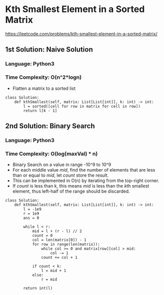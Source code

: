 # Kth Smallest Element in a Sorted Matrix
https://leetcode.com/problems/kth-smallest-element-in-a-sorted-matrix/

## 1st Solution: Naive Solution
### Language: Python3
### Time Complexity: O(n^2\*logn)

*   Flatten a matrix to a sorted list

```
class Solution:
    def kthSmallest(self, matrix: List[List[int]], k: int) -> int:
        l = sorted([cell for row in matrix for cell in row])
        return l[k - 1]
```


## 2nd Solution: Binary Search
### Language: Python3
### Time Complexity: O(log(maxVal) * n)

*   Binary Search on a value in range -10^9 to 10^9
*   For each middle value *mid*, find the number of elements that are less than or equal to *mid*, let *count* store the result.
*   This can be implemented in O(n) by iterating from the top-right corner.
*   If *count* is less than k, this means *mid* is less than the *k*th smallest element, thus left-half of the range should be discarded.

```
class Solution:
    def kthSmallest(self, matrix: List[List[int]], k: int) -> int:
        l = -1e9
        r = 1e9
        ans = 0
        
        while l < r:
            mid = l + (r - l) // 2
            count = 0
            col = len(matrix[0]) - 1
            for row in range(len(matrix)):
                while col >= 0 and matrix[row][col] > mid:
                    col -= 1
                count += col + 1
            
            if count < k:
                l = mid + 1
            else:
                r = mid
        
        return int(l)
```

